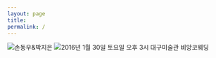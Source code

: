 ```yaml
---
layout: page
title: 
permalink: /
---
```


![손동우&박지은](http://evoka.github.io/wedding/images/preview.jpg)
![2016년 1월 30일 토요일 오후 3시 대구미술관 비앙코웨딩
](http://evoka.github.io/wedding/images/full.png)

